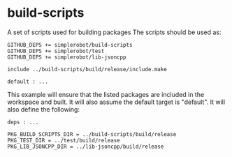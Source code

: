 # build-scripts
A set of scripts used for building packages
The scripts should be used as:
```
GITHUB_DEPS += simplerobot/build-scripts
GITHUB_DEPS += simplerobot/test
GITHUB_DEPS += simplerobot/lib-jsoncpp

include ../build-scripts/build/release/include.make

default : ...

```

This example will ensure that the listed packages are included in the workspace
and built.  It will also assume the default target is "default". It will also
define the following:
```
deps : ...

PKG_BUILD_SCRIPTS_DIR = ../build-scripts/build/release
PKG_TEST_DIR = ../test/build/release
PKG_LIB_JSONCPP_DIR = ../lib-jsoncpp/build/release
```
